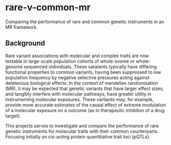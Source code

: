 # rare-v-common-mr

Comparing the performance of rare and common genetic instruments in an MR framework.

## Background

Rare variant associations with molecular and complex traits are now testable in large-scale population cohorts of whole-exome or whole-genome sequenced individuals. These varaiants typically have differing functional properties to common variants, having been suppressed to low population frequency by negative selective pressures acting against deleterious biological effects. In the context of mendelian randomisation (MR), it may be expected that genetic variants that have larger effect sizes, and tangibly interfere with molecular pathways, have greater utility in instrumenting molecular exposures. These vartiants may, for example, provide more accurate estimates of the causal effect of extreme modulation of a molecular exposure on a outcome (as in therapeutic inhibiton of a drug target).

This projects serves to investigate and compare the performance of rare genetic instruments for molecular traits with their common counterparts. Focusing initially on cis-acting protein quantitiative trait loci (pQTLs).



